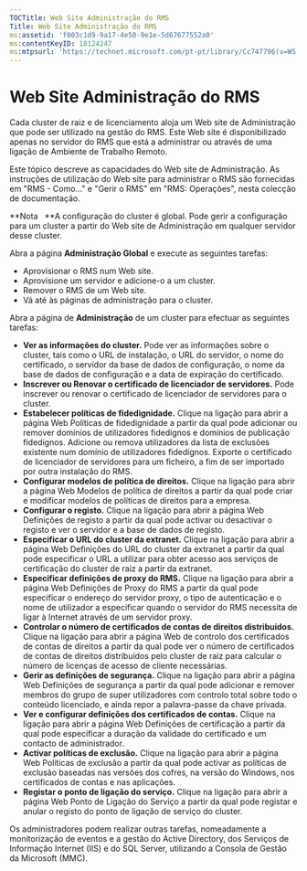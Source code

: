 ```yaml
---
TOCTitle: Web Site Administração do RMS
Title: Web Site Administração do RMS
ms:assetid: 'f003c1d9-9a17-4e50-9e1e-5d67677552a0'
ms:contentKeyID: 18124247
ms:mtpsurl: 'https://technet.microsoft.com/pt-pt/library/Cc747796(v=WS.10)'
---
```


Web Site Administração do RMS
=============================

Cada cluster de raiz e de licenciamento aloja um Web site de Administração que pode ser utilizado na gestão do RMS. Este Web site é disponibilizado apenas no servidor do RMS que está a administrar ou através de uma ligação de Ambiente de Trabalho Remoto.

Este tópico descreve as capacidades do Web site de Administração. As instruções de utilização do Web site para administrar o RMS são fornecidas em "RMS - Como..." e "Gerir o RMS" em "RMS: Operações", nesta colecção de documentação.

**Nota   **A configuração do cluster é global. Pode gerir a configuração para um cluster a partir do Web site de Administração em qualquer servidor desse cluster.

Abra a página **Administração Global** e execute as seguintes tarefas:

-   Aprovisionar o RMS num Web site.
-   Aprovisione um servidor e adicione-o a um cluster.
-   Remover o RMS de um Web site.
-   Vá até às páginas de administração para o cluster.

Abra a página de **Administração** de um cluster para efectuar as seguintes tarefas:

-   **Ver as informações do cluster.** Pode ver as informações sobre o cluster, tais como o URL de instalação, o URL do servidor, o nome do certificado, o servidor da base de dados de configuração, o nome da base de dados de configuração e a data de expiração do certificado.
-   **Inscrever ou Renovar o certificado de licenciador de servidores.** Pode inscrever ou renovar o certificado de licenciador de servidores para o cluster.
-   **Estabelecer políticas de fidedignidade.** Clique na ligação para abrir a página Web Políticas de fidedignidade a partir da qual pode adicionar ou remover domínios de utilizadores fidedignos e domínios de publicação fidedignos. Adicione ou remova utilizadores da lista de exclusões existente num domínio de utilizadores fidedignos. Exporte o certificado de licenciador de servidores para um ficheiro, a fim de ser importado por outra instalação do RMS.
-   **Configurar modelos de política de direitos.** Clique na ligação para abrir a página Web Modelos de política de direitos a partir da qual pode criar e modificar modelos de políticas de direitos para a empresa.
-   **Configurar o registo.** Clique na ligação para abrir a página Web Definições de registo a partir da qual pode activar ou desactivar o registo e ver o servidor e a base de dados de registo.
-   **Especificar o URL do cluster da extranet.** Clique na ligação para abrir a página Web Definições do URL do cluster da extranet a partir da qual pode especificar o URL a utilizar para obter acesso aos serviços de certificação do cluster de raiz a partir da extranet.
-   **Especificar definições de proxy do RMS.** Clique na ligação para abrir a página Web Definições de Proxy do RMS a partir da qual pode especificar o endereço do servidor proxy, o tipo de autenticação e o nome de utilizador a especificar quando o servidor do RMS necessita de ligar à Internet através de um servidor proxy.
-   **Controlar o número de certificados de contas de direitos distribuídos.** Clique na ligação para abrir a página Web de controlo dos certificados de contas de direitos a partir da qual pode ver o número de certificados de contas de direitos distribuídos pelo cluster de raiz para calcular o número de licenças de acesso de cliente necessárias.
-   **Gerir as definições de segurança.** Clique na ligação para abrir a página Web Definições de segurança a partir da qual pode adicionar e remover membros do grupo de super utilizadores com controlo total sobre todo o conteúdo licenciado, e ainda repor a palavra-passe da chave privada.
-   **Ver e configurar definições dos certificados de contas.** Clique na ligação para abrir a página Web Definições de certificação a partir da qual pode especificar a duração da validade do certificado e um contacto de administrador.
-   **Activar políticas de exclusão.** Clique na ligação para abrir a página Web Políticas de exclusão a partir da qual pode activar as políticas de exclusão baseadas nas versões dos cofres, na versão do Windows, nos certificados de contas e nas aplicações.
-   **Registar o ponto de ligação do serviço.** Clique na ligação para abrir a página Web Ponto de Ligação do Serviço a partir da qual pode registar e anular o registo do ponto de ligação de serviço do cluster.

Os administradores podem realizar outras tarefas, nomeadamente a monitorização de eventos e a gestão do Active Directory, dos Serviços de Informação Internet (IIS) e do SQL Server, utilizando a Consola de Gestão da Microsoft (MMC).
